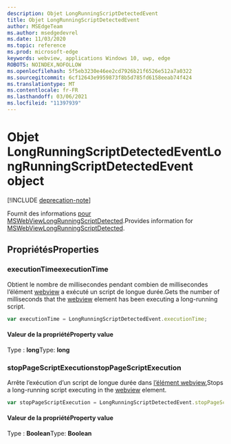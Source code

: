 ```yaml
---
description: Objet LongRunningScriptDetectedEvent
title: Objet LongRunningScriptDetectedEvent
author: MSEdgeTeam
ms.author: msedgedevrel
ms.date: 11/03/2020
ms.topic: reference
ms.prod: microsoft-edge
keywords: webview, applications Windows 10, uwp, edge
ROBOTS: NOINDEX,NOFOLLOW
ms.openlocfilehash: 5f5eb3230e46ee2cd7926b21f6526e512a7a0322
ms.sourcegitcommit: 6cf12643e9959873f8b5d785fd6158eeab74f424
ms.translationtype: MT
ms.contentlocale: fr-FR
ms.lasthandoff: 03/06/2021
ms.locfileid: "11397939"
---
```

# <a name="longrunningscriptdetectedevent-object"></a><span data-ttu-id="44699-104">Objet LongRunningScriptDetectedEvent</span><span class="sxs-lookup"><span data-stu-id="44699-104">LongRunningScriptDetectedEvent object</span></span>  

[!INCLUDE [deprecation-note](../includes/deprecation-note.md)]  

<span data-ttu-id="44699-105">Fournit des informations [pour MSWebViewLongRunningScriptDetected](../webview/index.md#mswebviewlongrunningscriptdetected).</span><span class="sxs-lookup"><span data-stu-id="44699-105">Provides information for [MSWebViewLongRunningScriptDetected](../webview/index.md#mswebviewlongrunningscriptdetected).</span></span>  

## <a name="properties"></a><span data-ttu-id="44699-106">Propriétés</span><span class="sxs-lookup"><span data-stu-id="44699-106">Properties</span></span>  

### <a name="executiontime"></a><span data-ttu-id="44699-107">executionTime</span><span class="sxs-lookup"><span data-stu-id="44699-107">executionTime</span></span>  

<span data-ttu-id="44699-108">Obtient le nombre de millisecondes pendant combien de millisecondes l’élément [webview](../webview/index.md) a exécuté un script de longue durée.</span><span class="sxs-lookup"><span data-stu-id="44699-108">Gets the number of milliseconds that the [webview](../webview/index.md) element has been executing a long-running script.</span></span>  

```javascript
var executionTime = LongRunningScriptDetectedEvent.executionTime;
```  

#### <a name="property-value"></a><span data-ttu-id="44699-109">Valeur de la propriété</span><span class="sxs-lookup"><span data-stu-id="44699-109">Property value</span></span>  

<span data-ttu-id="44699-110">Type : **long**</span><span class="sxs-lookup"><span data-stu-id="44699-110">Type: **long**</span></span>  

### <a name="stoppagescriptexecution"></a><span data-ttu-id="44699-111">stopPageScriptExecution</span><span class="sxs-lookup"><span data-stu-id="44699-111">stopPageScriptExecution</span></span>  

<span data-ttu-id="44699-112">Arrête l’exécution d’un script de longue durée dans [l’élément webview.](../webview/index.md)</span><span class="sxs-lookup"><span data-stu-id="44699-112">Stops a long-running script executing in the [webview](../webview/index.md) element.</span></span>  

```javascript
var stopPageScriptExecution = LongRunningScriptDetectedEvent.stopPageScriptExecution;
```  

#### <a name="property-value"></a><span data-ttu-id="44699-113">Valeur de la propriété</span><span class="sxs-lookup"><span data-stu-id="44699-113">Property value</span></span>  

<span data-ttu-id="44699-114">Type : **Boolean**</span><span class="sxs-lookup"><span data-stu-id="44699-114">Type: **Boolean**</span></span>  
